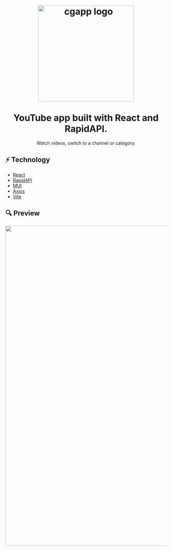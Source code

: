 <h1 align="center">
  <img alt="cgapp logo" src="https://i.imgur.com/xCTL1jm.png" width="300px"/><br/><br/>
  YouTube app built with React and RapidAPI.
</h1>
<p align="center">Watch videos, switch to a channel or category.</p>

## ⚡️ Technology

- [React](https://reactjs.org/)
- [RapidAPI](https://rapidapi.com/)
- [MUI](https://mui.com/)
- [Axios](https://axios-http.com/docs/intro/)
- [Vite](https://vitejs.dev/)

## 🔍 Preview

<p align="left"><img align="center" width="1000" src="https://i.imgur.com/MKYkSPY.png"/></p>
